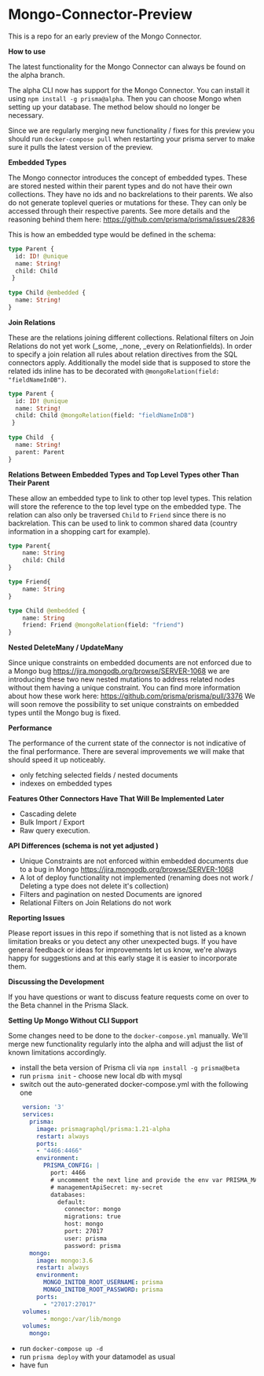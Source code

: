 # Mongo-Connector-Preview

This is a repo for an early preview of the Mongo Connector.

**How to use**

The latest functionality for the Mongo Connector can always be found on the alpha branch. 

The alpha CLI now has support for the Mongo Connector. You can install it using `npm install -g prisma@alpha`. Then you can choose Mongo when setting up your database. The  method below should no longer be necessary. 

Since we are regularly merging new functionality / fixes for this preview you should run `docker-compose pull` when restarting your prisma server to make sure it pulls the latest version of the preview.

**Embedded Types**

The Mongo connector introduces the concept of embedded types. These are stored nested within their parent types and do not have their own collections. They have no ids and no backrelations to their parents. We also do not generate toplevel queries or mutations for these. They can only be accessed through their respective parents. See more details and the reasoning behind them here: https://github.com/prisma/prisma/issues/2836

This is how an embedded type would be defined in the schema:

```graphql
type Parent {
  id: ID! @unique
  name: String!
  child: Child
 }
    
type Child @embedded {
  name: String!
}
```

**Join Relations**

These are the relations joining different collections. Relational filters on Join Relations do not yet work (_some, _none, _every on Relationfields). In order to specify a join relation all rules about relation directives from the SQL connectors apply. Additionally the model side that is supposed to store the related ids inline has to be decorated with `@mongoRelation(field: "fieldNameInDB")`.

```graphql
type Parent {
  id: ID! @unique
  name: String!
  child: Child @mongoRelation(field: "fieldNameInDB")
 }
    
type Child  {
  name: String!
  parent: Parent
}
```

**Relations Between Embedded Types and Top Level Types other Than Their Parent**

These allow an embedded type to link to other top level types. This relation will store the reference to the top level type on the embedded type. The relation can also only be traversed `Child` to `Friend` since there is no backrelation. This can be used to link to common shared data (country information in a shopping cart for example).

```graphql
type Parent{
    name: String
    child: Child
}

type Friend{
    name: String
}

type Child @embedded {
    name: String
    friend: Friend @mongoRelation(field: "friend")
}
```

**Nested DeleteMany / UpdateMany**

Since unique constraints on embedded documents are not enforced due to a Mongo bug https://jira.mongodb.org/browse/SERVER-1068  we are introducing these two new nested mutations to address related nodes without them having a unique constraint. You can find more information about how these work here: https://github.com/prisma/prisma/pull/3376 We will soon remove the possibility to set unique constraints on embedded types until the Mongo bug is fixed. 

**Performance**

The performance of the current state of the connector is not indicative of the final performance. There are several improvements we will make that should speed it up noticeably.

- only fetching selected fields / nested documents
- indexes on embedded types

**Features Other Connectors Have That Will Be Implemented Later**
- Cascading delete
- Bulk Import / Export
- Raw query execution.

**API Differences (schema is not yet adjusted )**

- Unique Constraints are not enforced within embedded documents due to a bug in Mongo https://jira.mongodb.org/browse/SERVER-1068 
- A lot of deploy functionality not implemented (renaming does not work / Deleting a type does not delete it's collection)
- Filters and pagination on nested Documents are ignored
- Relational Filters on Join Relations do not work

**Reporting Issues**

Please report issues in this repo if something that is not listed as a known limitation breaks or you detect any other unexpected bugs. If you have general feedback or ideas for improvements let us know, we're always happy for suggestions and at this early stage it is easier to incorporate them.


**Discussing the Development**

If you have questions or want to discuss feature requests come on over to the Beta channel in the Prisma Slack. 

**Setting Up Mongo Without CLI Support**

Some changes need to be done to the `docker-compose.yml` manually. We'll merge new functionality regularly into the alpha and will adjust the list of known limitations accordingly.

- install the beta version of Prisma cli via `npm install -g prisma@beta`
- run `prisma init` - choose new local db with mysql
- switch out the auto-generated docker-compose.yml with the following one

```yml
    version: '3'
    services:
      prisma:
        image: prismagraphql/prisma:1.21-alpha
        restart: always
        ports:
        - "4466:4466"
        environment:
          PRISMA_CONFIG: |
            port: 4466
            # uncomment the next line and provide the env var PRISMA_MANAGEMENT_API_SECRET=my-secret to activate cluster security
            # managementApiSecret: my-secret
            databases:
              default:
                connector: mongo
                migrations: true
                host: mongo
                port: 27017
                user: prisma
                password: prisma
      mongo:
        image: mongo:3.6
        restart: always
        environment:
          MONGO_INITDB_ROOT_USERNAME: prisma
          MONGO_INITDB_ROOT_PASSWORD: prisma
        ports:
          - "27017:27017"
    volumes:
          - mongo:/var/lib/mongo
    volumes:
      mongo:
```

- run `docker-compose up -d`
- run `prisma deploy` with your datamodel as usual
- have fun


